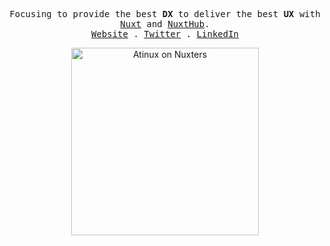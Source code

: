 <p align="center">
  <samp>
    Focusing to provide the best <strong title="Developer Experience">DX</strong> to deliver the best <strong title="User Experience">UX</strong> with <a href="https://nuxt.com">Nuxt</a> and <a href="https://hub.nuxt.com">NuxtHub</a>.<br/>
    <a href="https://atinux.com">Website</a> .
    <a href="https://twitter.com/Atinux">Twitter</a> .
    <a href="https://linkedin.com/in/atinux/">LinkedIn</a>
  </samp>
</p>

<p align="center">
  <a href="https://nuxters.nuxt.com/atinux"><img src="https://nuxters.nuxt.com/atinux/__og_image__/og.png" alt="Atinux on Nuxters" width="300" /></a>
</p>
